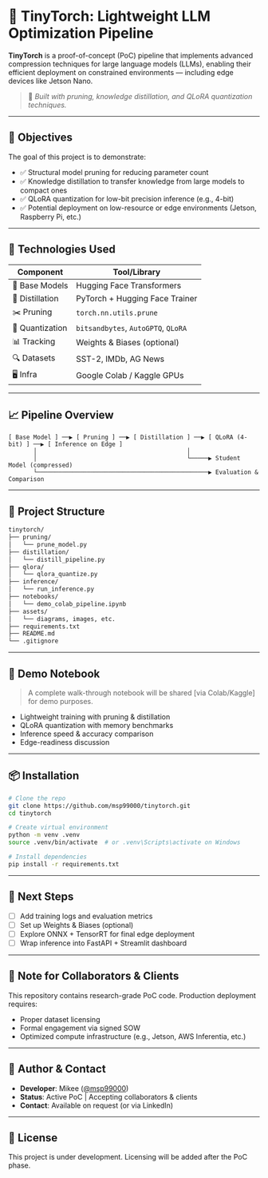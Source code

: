 # 🧠 TinyTorch: Lightweight LLM Optimization Pipeline

**TinyTorch** is a proof-of-concept (PoC) pipeline that implements advanced compression techniques for large language models (LLMs), enabling their efficient deployment on constrained environments — including edge devices like Jetson Nano.

> 🔬 *Built with pruning, knowledge distillation, and QLoRA quantization techniques.*

---

## 🚀 Objectives

The goal of this project is to demonstrate:
- ✅ Structural model pruning for reducing parameter count
- ✅ Knowledge distillation to transfer knowledge from large models to compact ones
- ✅ QLoRA quantization for low-bit precision inference (e.g., 4-bit)
- ✅ Potential deployment on low-resource or edge environments (Jetson, Raspberry Pi, etc.)

---

## 📌 Technologies Used

| Component         | Tool/Library                  |
|------------------|-------------------------------|
| 🧠 Base Models    | Hugging Face Transformers     |
| 🧪 Distillation   | PyTorch + Hugging Face Trainer|
| ✂️ Pruning        | `torch.nn.utils.prune`        |
| 🧮 Quantization   | `bitsandbytes`, `AutoGPTQ`, `QLoRA` |
| 📊 Tracking       | Weights & Biases (optional)   |
| 🔍 Datasets       | SST-2, IMDb, AG News          |
| 🖥️ Infra          | Google Colab / Kaggle GPUs    |

---

## 📈 Pipeline Overview

```text
[ Base Model ] ──▶ [ Pruning ] ──▶ [ Distillation ] ──▶ [ QLoRA (4-bit) ] ──▶ [ Inference on Edge ]
       │                                          │
       │                                          └─────▶ Student Model (compressed)
       └────────────────────────────────────────────────▶ Evaluation & Comparison
````

---

## 📁 Project Structure

```bash
tinytorch/
├── pruning/
│   └── prune_model.py
├── distillation/
│   └── distill_pipeline.py
├── qlora/
│   └── qlora_quantize.py
├── inference/
│   └── run_inference.py
├── notebooks/
│   └── demo_colab_pipeline.ipynb
├── assets/
│   └── diagrams, images, etc.
├── requirements.txt
├── README.md
└── .gitignore
```

---

## 🧪 Demo Notebook

> A complete walk-through notebook will be shared \[via Colab/Kaggle] for demo purposes.

* Lightweight training with pruning & distillation
* QLoRA quantization with memory benchmarks
* Inference speed & accuracy comparison
* Edge-readiness discussion

---

## 📦 Installation

```bash
# Clone the repo
git clone https://github.com/msp99000/tinytorch.git
cd tinytorch

# Create virtual environment
python -m venv .venv
source .venv/bin/activate  # or .venv\Scripts\activate on Windows

# Install dependencies
pip install -r requirements.txt
```

---

## 📅 Next Steps

* [ ] Add training logs and evaluation metrics
* [ ] Set up Weights & Biases (optional)
* [ ] Explore ONNX + TensorRT for final edge deployment
* [ ] Wrap inference into FastAPI + Streamlit dashboard

---

## 🔐 Note for Collaborators & Clients

This repository contains research-grade PoC code. Production deployment requires:

* Proper dataset licensing
* Formal engagement via signed SOW
* Optimized compute infrastructure (e.g., Jetson, AWS Inferentia, etc.)

---

## 🤝 Author & Contact

* **Developer**: Mikee ([@msp99000](https://github.com/msp99000))
* **Status**: Active PoC | Accepting collaborators & clients
* **Contact**: Available on request (or via LinkedIn)

---

## 📜 License

This project is under development. Licensing will be added after the PoC phase.


